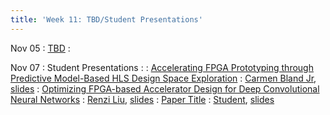 ```yaml
---
title: 'Week 11: TBD/Student Presentations'
---
```


Nov 05
: [TBD](#)
  : [](#)

Nov 07
: Student Presentations
  : [](#)
: [Accelerating FPGA Prototyping through Predictive Model-Based HLS Design Space Exploration](#)
  : [Carmen Bland Jr](#), [slides](#)
: [Optimizing FPGA-based Accelerator Design for Deep Convolutional Neural Networks](#)
  : [Renzi Liu](#), [slides](#)
: [Paper Title](#)
  : [Student](#), [slides](#)
